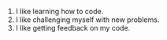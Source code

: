 1. I like learning how to code.
2. I like challenging myself with new problems.
3. I like getting feedback on my code.
